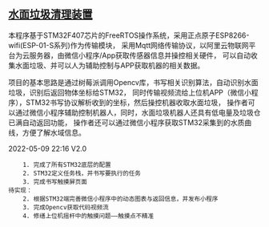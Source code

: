 ## [水面垃圾清理装置](https://github.com/OxfordProfessor/WaterGar-Gather.git)

本程序基于STM32F407芯片的FreeRTOS操作系统，采用正点原子ESP8266-wifi(ESP-01-S系列)作为传输模块，
采用Mqtt网络传输协议，以阿里云物联网平台为云服务器，由微信小程序/App获取传感器信息并操控相关硬件，
可以自动收集水面垃圾、并可以人为辅助控制与APP获取机器的相关数据。


项目的基本思路是通过树莓派调用Opencv库，书写相关识别算法，自动识别水面垃圾，识别后返回物体坐标给STM32，
同时传输视频流给上位机APP（微信小程序），STM32书写协议解析收到的坐标，然后操控机器收取水面垃圾，
操作者可以通过微信小程序辅助控制机器人，同时，水面垃圾机器人还具有低电量及垃圾仓已满自动返回功能，
操作者还可以通过微信小程序获取STM32采集到的水质曲线，方便了解水域信息。

2022-05-09 22:16 V2.0

        1. 完成了所有STM32底层的配置
        2. STM32定义任务栈，并书写要执行的任务
        3. 完成书写触摸屏页面
    待实现：
        2. 根据STM32端完善微信小程序中的动态图表与返回信息，并发布小程序
        3. 完成Opencv获取代码视频流
        4. 修缮上位机摇杆中的触摸问题——触摸点不精准

     
